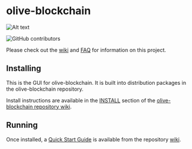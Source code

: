 # olive-blockchain
![Alt text](https://www.oliveblockchain.co/img/olive_logo.svg)

![GitHub contributors](https://img.shields.io/github/contributors/Olive-Network/olive-blockchain?logo=GitHub)

Please check out the [wiki](https://github.com/Olive-Network/olive-blockchain/wiki)
and [FAQ](https://github.com/Olive-Network/olive-blockchain/wiki/FAQ) for
information on this project.

## Installing

This is the GUI for olive-blockchain. It is built into distribution packages in the olive-blockchain repository.

Install instructions are available in the
[INSTALL](https://github.com/Olive-Network/olive-blockchain/wiki/INSTALL)
section of the
[olive-blockchain repository wiki](https://github.com/Olive-Network/olive-blockchain/wiki).

## Running

Once installed, a
[Quick Start Guide](https://github.com/Olive-Network/olive-blockchain/wiki/Quick-Start-Guide)
is available from the repository
[wiki](https://github.com/Olive-Network/olive-blockchain/wiki).
